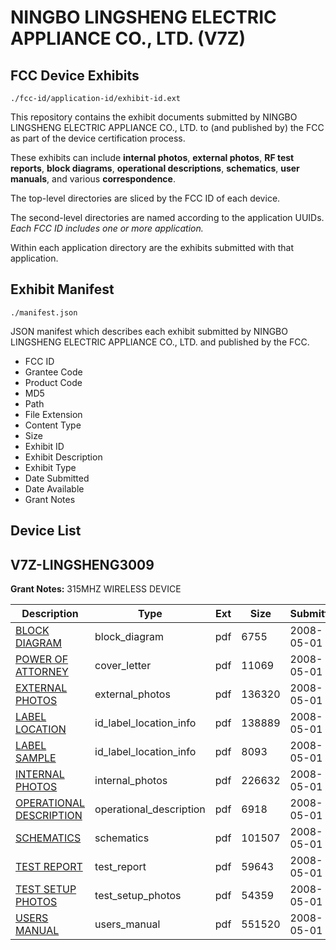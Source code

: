 # NINGBO LINGSHENG ELECTRIC APPLIANCE CO., LTD. (V7Z)
## FCC Device Exhibits

```
./fcc-id/application-id/exhibit-id.ext
```

This repository contains the exhibit documents submitted by NINGBO LINGSHENG ELECTRIC APPLIANCE CO., LTD. to (and published by) the FCC as part of the device certification process.

These exhibits can include **internal photos**, **external photos**, **RF test reports**, **block diagrams**, **operational descriptions**, **schematics**, **user manuals**, and various **correspondence**.

The top-level directories are sliced by the FCC ID of each device.

The second-level directories are named according to the application UUIDs. *Each FCC ID includes one or more application.*

Within each application directory are the exhibits submitted with that application. 

## Exhibit Manifest

```
./manifest.json
```

JSON manifest which describes each exhibit submitted by NINGBO LINGSHENG ELECTRIC APPLIANCE CO., LTD. and published by the FCC.

- FCC ID
- Grantee Code
- Product Code
- MD5
- Path
- File Extension
- Content Type
- Size
- Exhibit ID
- Exhibit Description
- Exhibit Type
- Date Submitted
- Date Available
- Grant Notes

## Device List
## V7Z-LINGSHENG3009
**Grant Notes:** 315MHZ WIRELESS DEVICE

| Description | Type | Ext | Size | Submitted | Available |
| ----------- | ---- | --- | ---- | --------- | --------- |
| [BLOCK DIAGRAM](V7Z-LINGSHENG3009/8947c888df2aac7233aba1489f6382a7/935992.pdf) | block_diagram | pdf | 6755 | 2008-05-01 | 2008-05-01 |
| [POWER OF ATTORNEY](V7Z-LINGSHENG3009/8947c888df2aac7233aba1489f6382a7/935998.pdf) | cover_letter | pdf | 11069 | 2008-05-01 | 2008-05-01 |
| [EXTERNAL PHOTOS](V7Z-LINGSHENG3009/8947c888df2aac7233aba1489f6382a7/935994.pdf) | external_photos | pdf | 136320 | 2008-05-01 | 2008-05-01 |
| [LABEL LOCATION](V7Z-LINGSHENG3009/8947c888df2aac7233aba1489f6382a7/935996.pdf) | id_label_location_info | pdf | 138889 | 2008-05-01 | 2008-05-01 |
| [LABEL SAMPLE](V7Z-LINGSHENG3009/8947c888df2aac7233aba1489f6382a7/935997.pdf) | id_label_location_info | pdf | 8093 | 2008-05-01 | 2008-05-01 |
| [INTERNAL PHOTOS](V7Z-LINGSHENG3009/8947c888df2aac7233aba1489f6382a7/935995.pdf) | internal_photos | pdf | 226632 | 2008-05-01 | 2008-05-01 |
| [OPERATIONAL DESCRIPTION](V7Z-LINGSHENG3009/8947c888df2aac7233aba1489f6382a7/935993.pdf) | operational_description | pdf | 6918 | 2008-05-01 | 2008-05-01 |
| [SCHEMATICS](V7Z-LINGSHENG3009/8947c888df2aac7233aba1489f6382a7/936000.pdf) | schematics | pdf | 101507 | 2008-05-01 | 2008-05-01 |
| [TEST REPORT](V7Z-LINGSHENG3009/8947c888df2aac7233aba1489f6382a7/935999.pdf) | test_report | pdf | 59643 | 2008-05-01 | 2008-05-01 |
| [TEST SETUP PHOTOS](V7Z-LINGSHENG3009/8947c888df2aac7233aba1489f6382a7/936001.pdf) | test_setup_photos | pdf | 54359 | 2008-05-01 | 2008-05-01 |
| [USERS MANUAL](V7Z-LINGSHENG3009/8947c888df2aac7233aba1489f6382a7/936002.pdf) | users_manual | pdf | 551520 | 2008-05-01 | 2008-05-01 |
